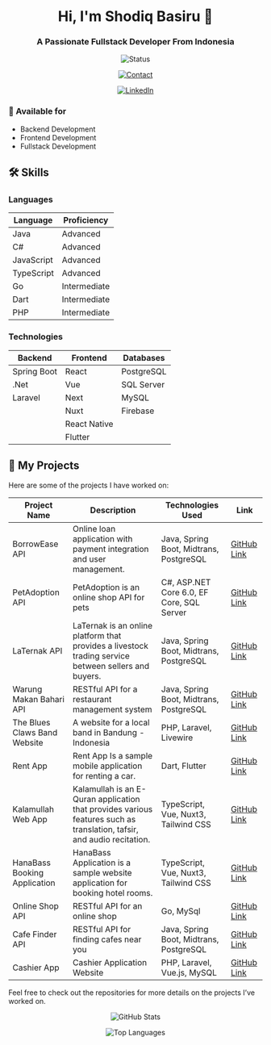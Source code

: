 <h1 align="center">Hi, I'm Shodiq Basiru 👋</h1>
<h3 align="center">A Passionate Fullstack Developer From Indonesia</h3>

<p align="center">
    <img src="https://img.shields.io/badge/Status-Available-brightgreen" alt="Status">
</p>

<p align="center">
    <a href="mailto:shodiqbasiru@gmail.com">
        <img src="https://img.shields.io/badge/Contact-shodiqbasiru@gmail.com-red" alt="Contact">
    </a>
</p>

<p align="center">
    <a href="https://www.linkedin.com/in/shodiq-basiru/">
        <img src="https://img.shields.io/badge/LinkedIn-Shodiq%20Basiru-blue?style=for-the-badge&logo=linkedin" alt="LinkedIn">
    </a>
</p>

### 💼 Available for

- Backend Development
- Frontend Development
- Fullstack Development

## 🛠️ Skills

### Languages

| Language   | Proficiency  |
| ---------- | ------------ |
| Java       | Advanced     |
| C#         | Advanced     |
| JavaScript | Advanced     |
| TypeScript | Advanced     |
| Go         | Intermediate |
| Dart       | Intermediate |
| PHP        | Intermediate |

### Technologies

| Backend     | Frontend     | Databases  |
| ----------- | ------------ | ---------- |
| Spring Boot | React        | PostgreSQL |
| .Net        | Vue          | SQL Server |
| Laravel     | Next         | MySQL      |
|             | Nuxt         | Firebase   |
|             | React Native |            |
|             | Flutter      |            |

## 📂 My Projects

Here are some of the projects I have worked on:

| Project Name                 | Description                                                                                                            | Technologies Used                         | Link                                                                       |
| ---------------------------- | ---------------------------------------------------------------------------------------------------------------------- | ----------------------------------------- | -------------------------------------------------------------------------- |
| BorrowEase API               | Online loan application with payment integration and user management.                                                  | Java, Spring Boot, Midtrans, PostgreSQL   | [GitHub Link](https://github.com/shodiqbasiru/borrowease-api)              |
| PetAdoption API              | PetAdoption is an online shop API for pets                                                                             | C#, ASP.NET Core 6.0, EF Core, SQL Server | [GitHub Link](https://github.com/shodiqbasiru/Pet-Adoption-Web-Api-dotnet) |
| LaTernak API                 | LaTernak is an online platform that provides a livestock trading service between sellers and buyers.                   | Java, Spring Boot, Midtrans, PostgreSQL   | [GitHub Link](https://github.com/shodiqbasiru/La-Ternak-API)               |
| Warung Makan Bahari API      | RESTful API for a restaurant management system                                                                         | Java, Spring Boot, Midtrans, PostgreSQL   | [GitHub Link](https://github.com/shodiqbasiru/Warung-Makan-Bahari-Api)     |
| The Blues Claws Band Website | A website for a local band in Bandung - Indonesia                                                                      | PHP, Laravel, Livewire                    | [GitHub Link](https://github.com/shodiqbasiru/bluesclues-web)              |
| Rent App                     | Rent App Is a sample mobile application for renting a car.                                                             | Dart, Flutter                             | [GitHub Link](https://github.com/shodiqbasiru/rent_app)                    |
| Kalamullah Web App           | Kalamullah is an E-Quran application that provides various features such as translation, tafsir, and audio recitation. | TypeScript, Vue, Nuxt3, Tailwind CSS      | [GitHub Link](https://github.com/shodiqbasiru/Kalamullah-Application)      |
| HanaBass Booking Application | HanaBass Application is a sample website application for booking hotel rooms.                                          | TypeScript, Vue, Nuxt3, Tailwind CSS      | [GitHub Link](https://github.com/shodiqbasiru/Nuxt-Booking-App)            |
| Online Shop API              | RESTful API for an online shop                                                                                         | Go, MySql                                 | [GitHub Link](https://github.com/shodiqbasiru/online-shop-api)             |
| Cafe Finder API              | RESTful API for finding cafes near you                                                                                 | Java, Spring Boot, Midtrans, PostgreSQL   | [GitHub Link](https://github.com/shodiqbasiru/Cafe-Finder-Application)     |
| Cashier App                  | Cashier Application Website                                                                                            | PHP, Laravel, Vue.js, MySQL               | [GitHub Link](https://github.com/shodiqbasiru/kasir-app)                   |

Feel free to check out the repositories for more details on the projects I’ve worked on.

<p align="center">
    <img src="https://github-readme-stats.vercel.app/api?username=shodiqbasiru&show_icons=true&theme=radical" alt="GitHub Stats">
</p>

<p align="center">
    <img src="https://github-readme-stats.vercel.app/api/top-langs/?username=shodiqbasiru&layout=compact&theme=radical" alt="Top Languages">
</p>
